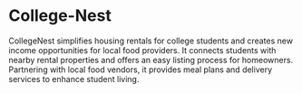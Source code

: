 # College-Nest
 CollegeNest simplifies housing rentals for college students and creates new income opportunities for local food providers. It connects students with nearby rental properties and offers an easy listing process for homeowners. Partnering with local food vendors, it provides meal plans and delivery services to enhance student living.
